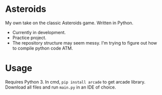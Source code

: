 # Asteroids
My own take on the classic Asteroids game. Written in Python.
- Currently in development.
- Practice project.
- The repository structure may seem messy. I'm trying to figure out how to compile python code ATM.
# Usage
Requires Python 3.
In cmd, ```pip install arcade``` to get arcade library. Download all files and run ```main.py``` in an IDE of choice.
